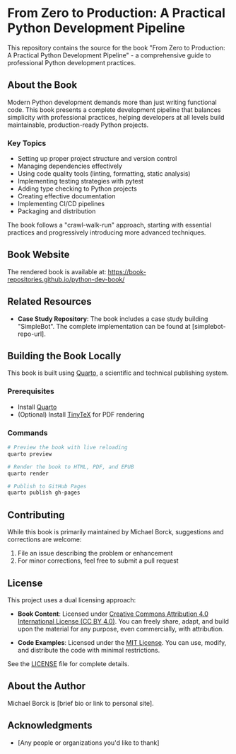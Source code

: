 # From Zero to Production: A Practical Python Development Pipeline

This repository contains the source for the book "From Zero to Production: A Practical Python Development Pipeline" - a comprehensive guide to professional Python development practices.

## About the Book

Modern Python development demands more than just writing functional code. This book presents a complete development pipeline that balances simplicity with professional practices, helping developers at all levels build maintainable, production-ready Python projects.

### Key Topics

- Setting up proper project structure and version control
- Managing dependencies effectively
- Using code quality tools (linting, formatting, static analysis)
- Implementing testing strategies with pytest
- Adding type checking to Python projects
- Creating effective documentation
- Implementing CI/CD pipelines
- Packaging and distribution

The book follows a "crawl-walk-run" approach, starting with essential practices and progressively introducing more advanced techniques.

## Book Website

The rendered book is available at: https://book-repositories.github.io/python-dev-book/

## Related Resources

- **Case Study Repository**: The book includes a case study building "SimpleBot". The complete implementation can be found at [simplebot-repo-url].

## Building the Book Locally

This book is built using [Quarto](https://quarto.org/), a scientific and technical publishing system.

### Prerequisites

- Install [Quarto](https://quarto.org/docs/get-started/)
- (Optional) Install [TinyTeX](https://quarto.org/docs/output-formats/pdf-basics.html) for PDF rendering

### Commands

```bash
# Preview the book with live reloading
quarto preview

# Render the book to HTML, PDF, and EPUB
quarto render

# Publish to GitHub Pages
quarto publish gh-pages
```

## Contributing

While this book is primarily maintained by Michael Borck, suggestions and corrections are welcome:

1. File an issue describing the problem or enhancement
2. For minor corrections, feel free to submit a pull request

## License

This project uses a dual licensing approach:

- **Book Content**: Licensed under [Creative Commons Attribution 4.0 International License (CC BY 4.0)](LICENSE-CONTENT.md). You can freely share, adapt, and build upon the material for any purpose, even commercially, with attribution.

- **Code Examples**: Licensed under the [MIT License](LICENSE-CODE.md). You can use, modify, and distribute the code with minimal restrictions.

See the [LICENSE](LICENSE) file for complete details.

## About the Author

Michael Borck is [brief bio or link to personal site].

## Acknowledgments

- [Any people or organizations you'd like to thank]